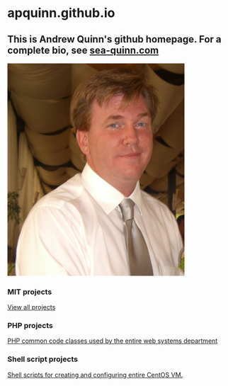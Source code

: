 # apquinn.github.io

## This is Andrew Quinn's github homepage. For a complete bio, see <a href="http://sea-quinn.com">sea-quinn.com</a>
<img src="CIMG0130.JPG" width="400">

### MIT projects
<a href="https://github.com/apquinn/example-code/tree/main/mit-projects">View all projects</a>

### PHP projects
<a href="https://github.com/apquinn/example-code/tree/main/php">PHP common code classes used by the entire web systems department</a>

### Shell script projects
<a href="https://github.com/apquinn/example-code/tree/main/shellScripts">Shell scripts for creating and configuring entire CentOS VM.</a>


